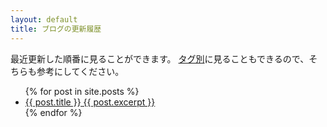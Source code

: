 ```yaml
---
layout: default
title: ブログの更新履歴
---
```

最近更新した順番に見ることができます。
<a href="staff.html" class="btn">タグ別</a>に見ることもできるので、そちらも参考にしてください。

<ul>
  {% for post in site.posts %}
    <li>
      <a href="{{ post.url }}" class="btn">{{ post.title }}
      {{ post.excerpt }}</a>
      <br>
    </li>
  {% endfor %}
</ul>
